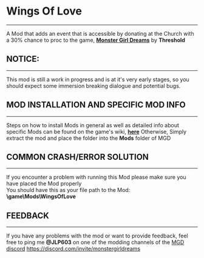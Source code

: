 # Wings Of Love
___
A Mod that adds an event that is accessible by donating at the Church with a 30% chance to proc to the game, **[Monster Girl Dreams](https://www.patreon.com/MonsterGirlDreams)** by **Threshold**

## NOTICE:
___
This mod is still a work in progress and is at it's very early stages, so you should expect some immersion breaking dialogue and potential bugs. 

## MOD INSTALLATION AND SPECIFIC MOD INFO
___
Steps on how to install Mods in general as well as detailed info about specific Mods can be found on the game's wiki, **[here](https://monstergirldreams.fandom.com/wiki/Category:List_Of_Mods)**
Otherwise, Simply extract the mod and place the folder into the <b>Mods</b> folder of MGD

## COMMON CRASH/ERROR SOLUTION
___
If you encounter a problem with running this Mod please make sure you have placed the Mod properly<br>
You should have this as your file path to the Mod:<br>
<b>\game\Mods\WingsOfLove</b>

## FEEDBACK
___
If you have any problems with the mod or want to provide feedback, feel free to ping me <b>@JLP603</b> on one of the modding channels of the [MGD discord](https://discord.com/invite/monstergirldreams)
<https://discord.com/invite/monstergirldreams>
